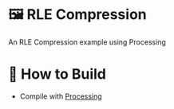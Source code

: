 # 🖼 RLE Compression
An RLE Compression example using Processing

# 🧱 How to Build
* Compile with [Processing](https://processing.org/)
